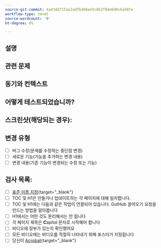 ```yaml
---
source-git-commit: 4a43dd7151e2ad7bd66ed3c062f94e6d9c6a58fe
workflow-type: tm+mt
source-wordcount: '0'
ht-degree: 0%

---
```

<!--- Provide a general summary of your changes in the Title above -->

## 설명

<!--- Describe your changes in detail -->

## 관련 문제

<!--- This project only accepts pull requests related to open issues -->
<!--- If suggesting a new feature or change, please discuss it in an issue first -->
<!--- If fixing a bug, there should be an issue describing it with steps to reproduce -->
<!--- Please link to the issue here: -->

## 동기와 컨텍스트

<!--- Why is this change required? What problem does it solve? -->

## 어떻게 테스트되었습니까?

<!--- Please describe in detail how you tested your changes. -->
<!--- Include details of your testing environment, and the tests you ran to -->
<!--- see how your change affects other areas of the code, etc. -->

## 스크린샷(해당되는 경우):

## 변경 유형

<!--- What types of changes does your code introduce? Put an `x` in all the boxes that apply: -->

- [ ] 버그 수정(문제를 수정하는 중단점 변경)
- [ ] 새로운 기능(기능을 추가하는 변경 내용)
- [ ] 변경 내용(기존 기능이 변경되는 수정 또는 기능)

## 검사 목록:


<!--- Go over all the following points, and put an `x` in all the boxes that apply. -->
<!--- If you're unsure about any of these, don't hesitate to ask. We're here to help! -->

- [ ] [표준 이름 지정]([https://opensource.adobe.com/cla.html](https://wiki.corp.adobe.com/display/DMSArchitecture/Naming+Standards)){target="_blank"}
- [ ] TOC 및 H1은 만들거나 업데이트하는 각 페이지에 대해 일치합니다.
- [ ] TOC 및 H1에는 다음과 같은 작업이 연결되어 있습니다. GutHub 끌어오기 요청을 만드는 방법을 알아봅니다
- [ ] H1에서는 어떤 것도 분리해서는 안 됩니다
- [ ] 각 페이지 제목은 ***C***apitol 문자로 시작해야 합니다
- [ ] 비디오에 장부가 있는지 확인했어요
- [ ] 모든 비디오에는 비디오를 적절히 나타내기 위해 포스터가 지정됩니다
- [ ] 당신이 [Acrobat](https://experienceleague.corp.adobe.com/docs/authoring-guide-exl/using/style-guide/acrolinx.html){target="_blank"}
